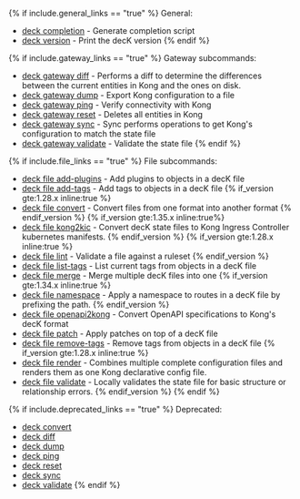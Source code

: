 {% if include.general_links == "true" %}
General:
* [deck completion](/deck/{{page.release}}/reference/deck_completion/)	 - Generate completion script
* [deck version](/deck/{{page.release}}/reference/deck_version/) - Print the decK version
{% endif %}

{% if include.gateway_links == "true" %}
Gateway subcommands:
* [deck gateway diff](/deck/{{page.release}}/reference/deck_gateway_diff/)	- Performs a diff to determine the differences between the current entities in Kong and the ones on disk.
* [deck gateway dump](/deck/{{page.release}}/reference/deck_gateway_dump/)	- Export Kong configuration to a file
* [deck gateway ping](/deck/{{page.release}}/reference/deck_gateway_ping/)	- Verify connectivity with Kong
* [deck gateway reset](/deck/{{page.release}}/reference/deck_gateway_reset/) - Deletes all entities in Kong
* [deck gateway sync](/deck/{{page.release}}/reference/deck_gateway_sync/)	- Sync performs operations to get Kong's configuration to match the state file
* [deck gateway validate](/deck/{{page.release}}/reference/deck_gateway_validate/)	- Validate the state file
{% endif %}

{% if include.file_links == "true" %}
File subcommands:
* [deck file add-plugins](/deck/{{page.release}}/reference/deck_file_add-plugins)	 - Add plugins to objects in a decK file
* [deck file add-tags](/deck/{{page.release}}/reference/deck_file_add-tags)	 - Add tags to objects in a decK file
{% if_version gte:1.28.x inline:true %}
* [deck file convert](/deck/{{page.release}}/reference/deck_file_convert)	 - Convert files from one format into another format
{% endif_version %}
{% if_version gte:1.35.x inline:true%}
* [deck file kong2kic](/deck/{{page.release}}/reference/deck_file_kong2kic)	 - Convert decK state files to Kong Ingress Controller kubernetes manifests.
{% endif_version %}
{% if_version gte:1.28.x inline:true %}
* [deck file lint](/deck/{{page.release}}/reference/deck_file_lint)	 - Validate a file against a ruleset
{% endif_version %}
* [deck file list-tags](/deck/{{page.release}}/reference/deck_file_list-tags)	 - List current tags from objects in a decK file
* [deck file merge](/deck/{{page.release}}/reference/deck_file_merge)	 - Merge multiple decK files into one
{% if_version gte:1.34.x inline:true %}
* [deck file namespace](/deck/{{page.release}}/reference/deck_file_namespace)	 - Apply a namespace to routes in a decK file by prefixing the path.
{% endif_version %}
* [deck file openapi2kong](/deck/{{page.release}}/reference/deck_file_openapi2kong)	 - Convert OpenAPI specifications to Kong's decK format
* [deck file patch](/deck/{{page.release}}/reference/deck_file_patch)	 - Apply patches on top of a decK file
* [deck file remove-tags](/deck/{{page.release}}/reference/deck_file_remove-tags)	 - Remove tags from objects in a decK file
{% if_version gte:1.28.x inline:true %}
* [deck file render](/deck/{{page.release}}/reference/deck_file_render)	 - Combines multiple complete configuration files and renders them as one Kong declarative config file.
* [deck file validate](/deck/{{page.release}}/reference/deck_file_validate)	 - Locally validates the state file for basic structure or relationship errors.
{% endif_version %}
{% endif %}

{% if include.deprecated_links == "true" %}
Deprecated:
* [deck convert](/deck/{{page.release}}/reference/deck_convert/)
* [deck diff](/deck/{{page.release}}/reference/deck_diff/)
* [deck dump](/deck/{{page.release}}/reference/deck_dump/)
* [deck ping](/deck/{{page.release}}/reference/deck_ping/)
* [deck reset](/deck/{{page.release}}/reference/deck_reset/)
* [deck sync](/deck/{{page.release}}/reference/deck_sync/)
* [deck validate](/deck/{{page.release}}/reference/deck_validate/)
{% endif %}
